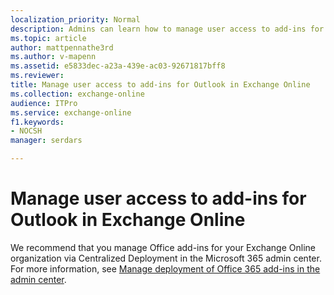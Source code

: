```yaml
---
localization_priority: Normal
description: Admins can learn how to manage user access to add-ins for Outlook in Exchange Online.
ms.topic: article
author: mattpennathe3rd
ms.author: v-mapenn
ms.assetid: e5833dec-a23a-439e-ac03-92671817bff8
ms.reviewer: 
title: Manage user access to add-ins for Outlook in Exchange Online
ms.collection: exchange-online
audience: ITPro
ms.service: exchange-online
f1.keywords:
- NOCSH
manager: serdars

---
```


# Manage user access to add-ins for Outlook in Exchange Online

We recommend that you manage Office add-ins for your Exchange Online organization via Centralized Deployment in the Microsoft 365 admin center. For more information, see [Manage deployment of Office 365 add-ins in the admin center](https://docs.microsoft.com/office365/admin/manage/manage-deployment-of-add-ins).
